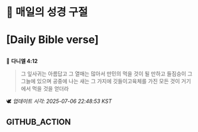 # 🙏 매일의 성경 구절
# [Daily Bible verse]
##
<!-- START_BIBLE_VERSE -->
📖 **다니엘 4:12**
> 그 잎사귀는 아름답고 그 열매는 많아서 만민의 먹을 것이 될 만하고 들짐승이 그 그늘에 있으며 공중에 나는 새는 그 가지에 깃들이고육체를 가진 모든 것이 거기에서 먹을 것을 얻더라

🕊️ _업데이트 시각: 2025-07-06 22:48:53 KST_
  <!-- END_BIBLE_VERSE -->
## GITHUB_ACTION
